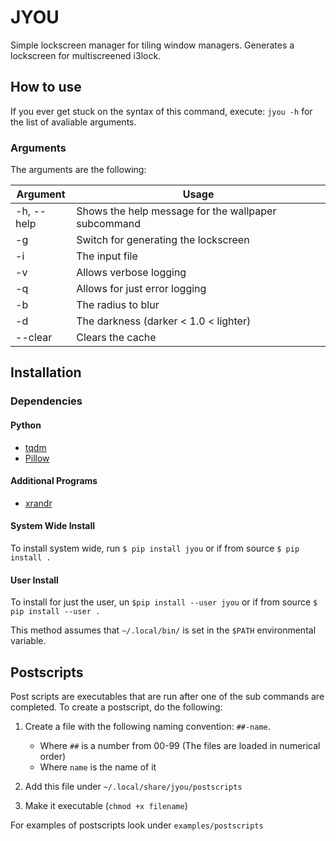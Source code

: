 # JYOU
Simple lockscreen manager for tiling window managers.
Generates a lockscreen for multiscreened i3lock.

## How to use
If you ever get stuck on the syntax of this command, execute: `jyou -h` for the list of avaliable arguments.

### Arguments
The arguments are the following:

| Argument  | Usage |
|-----------|-----------------------------------------------------|
| -h, --help| Shows the help message for the wallpaper subcommand |
| -g        | Switch for generating the lockscreen |
| -i        | The input file |
| -v        | Allows verbose logging |
| -q        | Allows for just error logging |
| -b        | The radius to blur |
| -d        | The darkness (darker < 1.0 < lighter) |
| --clear   | Clears the cache |

## Installation

### Dependencies

#### Python
 - [tqdm](https://pypi.org/project/tqdm/)
 - [Pillow](https://pypi.org/project/Pillow/)

#### Additional Programs
 - [xrandr](https://www.archlinux.org/packages/extra/x86_64/xorg-xrandr/)

#### System Wide Install
To install system wide, run `$ pip install jyou` or if from source `$ pip install .`

#### User Install
To install for just the user, un `$pip install --user jyou` or if from source `$ pip install --user .`

This method assumes that `~/.local/bin/` is set in the `$PATH` environmental variable.

## Postscripts
Post scripts are executables that are run after one of the sub commands are completed.
To create a postscript, do the following:
1. Create a file with the following naming convention: `##-name`.

	 - Where `##` is a number from 00-99 (The files are loaded in numerical order)
 	 - Where `name` is the name of it

2. Add this file under `~/.local/share/jyou/postscripts`
3. Make it executable (`chmod +x filename`)

For examples of postscripts look under `examples/postscripts`
